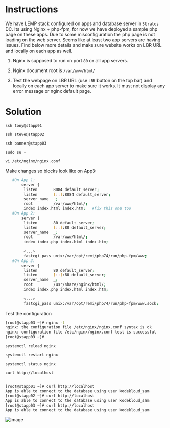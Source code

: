 # Instructions

We have LEMP stack configured on apps and database server in `Stratos` DC. Its using Nginx + php-fpm, for now we have deployed a sample php page on these apps. Due to some misconfiguration the php page is not loading on the web server. Seems like at least two app servers are having issues. Find below more details and make sure website works on LBR URL and locally on each app as well.

1. Nginx is supposed to run on port `80` on all app servers.

2. Nginx document root is `/var/www/html/`

3. Test the webpage on LBR URL (use `LBR` button on the top bar) and locally on each app server to make sure it works. It must not display any error message or nginx default page.

# Solution

`ssh tony@stapp01`

`ssh steve@stapp02`

`ssh banner@stapp03`

`sudo su -`

`vi /etc/nginx/nginx.conf`

Make changes so blocks look like on App3:

```bash
   #On App 1:
       server {
        listen       8084 default_server;
        listen       [::]:8084 default_server;
        server_name  _;
        root         /var/www/html/;
        index index.html index.htm;   #fix this one too
   #On App 2:
       server {
        listen       80 default_server;
        listen       [::]:80 default_server;
        server_name  _;
        root         /var/www/html/;
        index index.php index.html index.htm;
        
        <...>
        fastcgi_pass unix:/var/opt/remi/php74/run/php-fpm/www;
   #On App 3:
       server {
        listen       80 default_server;
        listen       [::]:80 default_server;
        server_name  _;
        root         /usr/share/nginx/html/;
        index index.php index.html index.htm;
 
        <...>
        fastcgi_pass unix:/var/opt/remi/php74/run/php-fpm/www.sock;
```

Test the configuration

```bash
[root@stapp03 ~]# nginx -t
nginx: the configuration file /etc/nginx/nginx.conf syntax is ok
nginx: configuration file /etc/nginx/nginx.conf test is successful
[root@stapp03 ~]#
```

`systemctl reload nginx`

`systemctl restart nginx`

`systemctl status nginx`

`curl http://localhost`

```bash

[root@stapp01 ~]# curl http://localhost
App is able to connect to the database using user kodekloud_sam
[root@stapp02 ~]# curl http://localhost
App is able to connect to the database using user kodekloud_sam
[root@stapp03 ~]# curl http://localhost
App is able to connect to the database using user kodekloud_sam
```

![image](https://github.com/user-attachments/assets/8760adfe-f788-4f78-a7e3-b5958f0db474)

